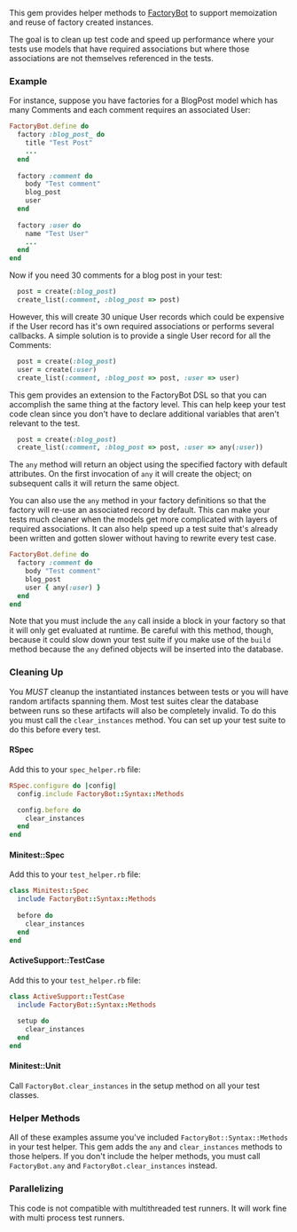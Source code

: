This gem provides helper methods to [FactoryBot](https://github.com/thoughtbot/factory_bot) to support memoization and reuse of factory created instances.

The goal is to clean up test code and speed up performance where your tests use models that have required associations but where those associations are not themselves referenced in the tests.

### Example

For instance, suppose you have factories for a BlogPost model which has many Comments and each comment requires an associated User:

```ruby
FactoryBot.define do
  factory :blog_post_ do
    title "Test Post"
    ...
  end
  
  factory :comment do
    body "Test comment"
    blog_post
    user
  end
  
  factory :user do
    name "Test User"
    ...
  end
end
```

Now if you need 30 comments for a blog post in your test:

```ruby
  post = create(:blog_post)
  create_list(:comment, :blog_post => post)
```

However, this will create 30 unique User records which could be expensive if the User record has it's own required associations or performs several callbacks. A simple solution is to provide a single User record for all the Comments:

```ruby
  post = create(:blog_post)
  user = create(:user)
  create_list(:comment, :blog_post => post, :user => user)
```

This gem provides an extension to the FactoryBot DSL so that you can accomplish the same thing at the factory level. This can help keep your test code clean since you don't have to declare additional variables that aren't relevant to the test.

```ruby
  post = create(:blog_post)
  create_list(:comment, :blog_post => post, :user => any(:user))
```

The `any` method will return an object using the specified factory with default attributes. On the first invocation of `any` it will create the object; on subsequent calls it will return the same object.

You can also use the `any` method in your factory definitions so that the factory will re-use an associated record by default. This can make your tests much cleaner when the models get more complicated with layers of required associations. It can also help speed up a test suite that's already been written and gotten slower without having to rewrite every test case.

```ruby
FactoryBot.define do
  factory :comment do
    body "Test comment"
    blog_post
    user { any(:user) }
  end
end
```

Note that you must include the `any` call inside a block in your factory so that it will only get evaluated at runtime. Be careful with this method, though, because it could slow down your test suite if you make use of the `build` method because the `any` defined objects will be inserted into the database.

### Cleaning Up

You *MUST* cleanup the instantiated instances between tests or you will have random artifacts spanning them. Most test suites clear the database between runs so these artifacts will also be completely invalid. To do this you must call the `clear_instances` method. You can set up your test suite to do this before every test.

#### RSpec

Add this to your `spec_helper.rb` file:

```ruby
RSpec.configure do |config|
  config.include FactoryBot::Syntax::Methods

  config.before do
    clear_instances
  end
end
```

#### Minitest::Spec

Add this to your `test_helper.rb` file:

```ruby
class Minitest::Spec
  include FactoryBot::Syntax::Methods
  
  before do
    clear_instances
  end
end
```

#### ActiveSupport::TestCase

Add this to your `test_helper.rb` file:

```ruby
class ActiveSupport::TestCase
  include FactoryBot::Syntax::Methods
  
  setup do
    clear_instances
  end
end
```

#### Minitest::Unit

Call `FactoryBot.clear_instances` in the setup method on all your test classes.

### Helper Methods

All of these examples assume you've included `FactoryBot::Syntax::Methods` in your test helper. This gem adds the `any` and `clear_instances` methods to those helpers. If you don't include the helper methods, you must call `FactoryBot.any` and `FactoryBot.clear_instances` instead.

### Parallelizing

This code is not compatible with multithreaded test runners. It will work fine with multi process test runners.
